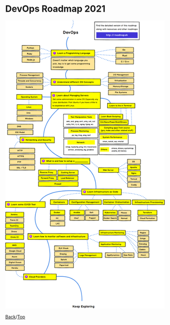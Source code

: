 # DevOps Roadmap 2021

![DevOps-roadmap](/images/devops_roadmap.png)


[Back](https://github.com/jojo-tey/Today_I_Learned)/[Top](#DevOps-Roadmap-2021) 